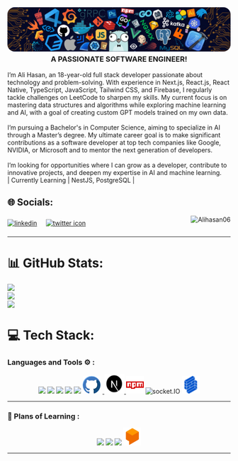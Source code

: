 <img alt="Coding" style="border-radius:16px;" src="./images/background.png">

<h3 align="center" style="margin-top: 4px;">A PASSIONATE SOFTWARE ENGINEER!</h3>I’m Ali Hasan, an 18-year-old full stack developer passionate about technology and problem-solving. With experience in Next.js, React.js, React Native, TypeScript, JavaScript, Tailwind CSS, and Firebase, I regularly tackle challenges on LeetCode to sharpen my skills. My current focus is on mastering data structures and algorithms while exploring machine learning and AI, with a goal of creating custom GPT models trained on my own data.<br><br>I’m pursuing a Bachelor's in Computer Science, aiming to specialize in AI through a Master’s degree. My ultimate career goal is to make significant contributions as a software developer at top tech companies like Google, NVIDIA, or Microsoft and to mentor the next generation of developers.<br><br>I’m looking for opportunities where I can grow as a developer, contribute to innovative projects, and deepen my expertise in AI and machine learning.<br>
| Currently Learning | NestJS, PostgreSQL |




## 🌐 Socials:

<p align="left">
	<a href="https://www.linkedin.com/in/ali-hasan001/" target="blank"><img align="center"
			src="https://skillicons.dev/icons?i=linkedin" height="50" width="50" alt="linkedin" /></a>
	<a href="https://x.com/Alihassan_xx?t=Amycd5NK-BkCQqjmQRZ-VA&s=09" target="blank" style="padding:8px"><img align="center" style="margin:8px"
			src="https://skillicons.dev/icons?i=twitter" height="50" width="50" alt="twitter icon" /></a>
	<img src="https://komarev.com/ghpvc/?username=shehza-d&label=Profile%20views&color=11eb11&style=for-the-badge"
		alt="Alihasan06" align="right" />
</p>
<hr>

# 📊 GitHub Stats:
![](https://github-readme-stats.vercel.app/api?username=Alihasan06&theme=merko&hide_border=false&include_all_commits=true&count_private=true)<br/>
![](https://github-readme-streak-stats.herokuapp.com/?user=Alihasan06&theme=merko&hide_border=false)<br/>
![](https://github-readme-stats.vercel.app/api/top-langs/?username=Alihasan06&theme=merko&hide_border=false&include_all_commits=true&count_private=true&layout=compact)


# 💻 Tech Stack:
<h3 align="left">Languages and Tools ⚙️ : </h3>

<p align='center'>
	<img src="https://skillicons.dev/icons?i=git,github,vscode" />
	<img src="https://skillicons.dev/icons?i=js,css,nextjs,tailwind,postgres" />
	<img src="https://skillicons.dev/icons?i=react,express,mongodb,nodejs,ts" />
	<img src="https://skillicons.dev/icons?i=postman,vercel" />
	<img src="https://skillicons.dev/icons?i=redux,md,materialui,firebase" />
	<a href="#">
		<img alt="GitHub" title="GitHub" width="40" height="40" src="./images/github.png" style="padding-right:5px;" />
	</a>
	<a href="https://nextjs.org/" target="_blank" rel="noreferrer" title="NextJS in PIAIC">
		<img src="./images/nextjs.png" alt="nextjs" width="45" height="45" />
	</a>
	<a href="https://www.npmjs.com/" target="_blank" rel="noreferrer" title="NPM" style="text-decoration: none;">
		<img src="./images/icons8-npm-48.png" alt="NPM" width="40" height="40" />
	</a>
	<a href="https://socket.io/" target="_blank" rel="noreferrer"
		title="Socket.IO for Real Time Updating low-latency communication" style="text-decoration: none;">
		<img src="https://socket.io/images/logo.svg" alt="socket.IO" width="40" height="40" />
	</a>
	<a href="https://formik.org/" target="_blank" title="Build Form in REACT" style="text-decoration: none;">
		<img src="./images/formik.png" width="40px" />
	</a>
</p>

<hr>

<h3 align="left">🏫 Plans of Learning :</h3>

<p align="center">
	<img src="https://skillicons.dev/icons?i=solidity,nestjs,threejs,tensorflow,docker" />
	<img src="https://skillicons.dev/icons?i=bash,redis,wasm,webflow,jest" />
	<img src="https://skillicons.dev/icons?i=kubernetes,fastapi,d3,swift,aws" />
	<a href="https://cloud.google.com/dialogflow" target="_blank" title="DialogFlow for ChatBots by Sir Inzamam"
		style="text-decoration: none;">
		<img src="./images/dialogflow.png" width="40px" />
	</a>
</p>
<hr>
<br>
